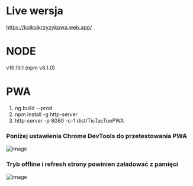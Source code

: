 # Live wersja

https://kolkoikrzyzykpwa.web.app/

# NODE
v16.19.1 (npm v8.1.0)

# PWA

1. ng build --prod
2. npm install -g http-server
3. http-server -p 8080 -c-1 dist/TicTacToePWA

### Poniżej ustawienia Chrome DevTools do przetestowania PWA
![image](https://i.imgur.com/1Hxhm2I.png)
### Tryb offline i refresh strony powinien załadować z pamięci
![image](https://i.imgur.com/A6ds8Dp.png)
